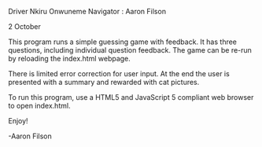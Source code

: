 Driver Nkiru Onwuneme
Navigator : Aaron Filson

2 October

This program runs a simple guessing game with feedback. It has three questions, including individual question feedback. The game can be re-run by reloading the index.html webpage.

  There is limited error correction for user input. At the end the user is presented with a summary and rewarded with cat pictures.

  To run this program, use a HTML5 and JavaScript 5 compliant web browser to open index.html.

  Enjoy!

  -Aaron Filson
